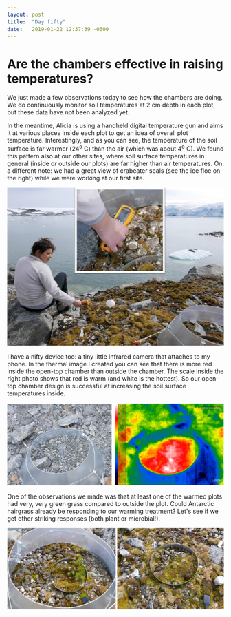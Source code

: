```yaml
---
layout: post
title:  "Day fifty"
date:   2019-01-22 12:37:39 -0600
---
```

# Are the chambers effective in raising temperatures?
We just made a few observations today to see how the chambers are doing. We do continuously monitor soil temperatures at 2 cm depth in each plot, but these data have not been analyzed yet.

In the meantime, Alicia is using a handheld digital temperature gun and aims it at various places inside each plot to get an idea of overall plot temperature. Interestingly, and as you can see, the temperature of the soil surface is far warmer (24<sup>o</sup> C) than the air (which was about 4<sup>o</sup> C). We found this pattern also at our other sites, where soil surface temperatures in general (inside or outside our plots) are far higher than air temperatures. On a different note: we had a great view of crabeater seals (see the ice floe on the right) while we were working at our first site.

![Alicia measuring temperature](/assets/blog_photos/190122/Alicia_temperature_Jan22.jpg)

I have a nifty device too: a tiny little infrared camera that attaches to my phone. In the thermal image I created you can see that there is more red inside the open-top chamber than outside the chamber. The scale inside the right photo shows that red is warm (and white is the hottest). So our open-top chamber design is successful at increasing the soil surface temperatures inside.

![Temperature inside and outside the chamber](/assets/blog_photos/190122/thermalimage2.jpg)

One of the observations we made was that at least one of the warmed plots had very, very green grass compared to outside the plot. Could Antarctic hairgrass already be responding to our warming treatment? Let's see if we get other striking responses (both plant or microbial!).

![The grass is greener inside](/assets/blog_photos/190122/grass_warmed_control.jpg)
